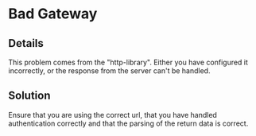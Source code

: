 # Bad Gateway

## Details

This problem comes from the "http-library". Either you have configured it incorrectly, or the response from the server
can't be handled. 

## Solution

Ensure that you are using the correct url, that you have handled authentication correctly and that the parsing of the 
return data is correct.  
